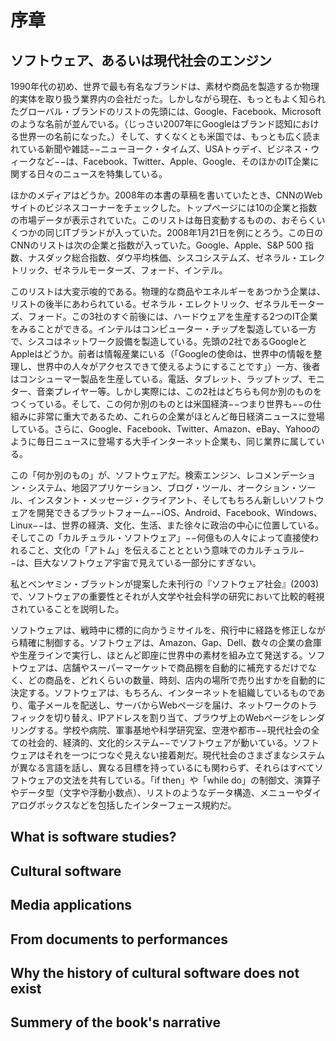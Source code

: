 序章
====

<!--Software, or the engine of contemporary societies-->
ソフトウェア、あるいは現代社会のエンジン
--

1990年代の初め、世界で最も有名なブランドは、素材や商品を製造するか物理的実体を取り扱う業界内の会社だった。しかしながら現在、もっともよく知られたグローバル・ブランドのリストの先頭には、Google、Facebook、Microsoftのような名前が並んでいる。（じっさい2007年にGoogleはブランド認知における世界一の名前になった。）そして、すくなくとも米国では、もっとも広く読まれている新聞や雑誌−−ニューヨーク・タイムズ、USAトゥデイ、ビジネス・ウィークなど−−は、Facebook、Twitter、Apple、Google、そのほかのIT企業に関する日々のニュースを特集している。
<!--
In the beginning of the 1990s, the most famous global brands were the companies that were in the business of producing materials or goods, or processing physical matter. Today, however, the lists of best-recognized global brands are topped with the names such as Google, Facebook, and Microsoft. (In fact, in 2007 Google became number one in the world in terms of brand recognition.) And, at least in the US, the most widely read newspapers and magazines— New York Times, USA Today, Business Week, etc.—feature daily news and stories about Facebook, Twitter, Apple, Google, and other IT companies.
-->

ほかのメディアはどうか。2008年の本書の草稿を書いていたとき、CNNのWebサイトのビジネスコーナーをチェックした。トップページには10の企業と指数の市場データが表示されていた。このリストは毎日変動するものの、おそらくいくつかの同じITブランドが入っていた。2008年1月21日を例にとろう。この日のCNNのリストは次の企業と指数が入っていた。Google、Apple、S&P 500 指数、ナスダック総合指数、ダウ平均株価、シスコシステムズ、ゼネラル・エレクトリック、ゼネラルモーターズ、フォード、インテル。
<!--
What about other media? When I was working on the first draft of this book in 2008, I checked the business section of the CNN website. Its landing page displayed market data for just ten companies and indexes.3 Although the list was changed daily, it was always likely to include some of the same IT brands. Let us take January 21, 2008 as an example. On that day the CNN list contained the following companies and indexes: Google, Apple, S&P 500 Index, Nasdaq Composite Index, Dow Jones Industrial Average, Cisco Systems, General Electric, General Motors, Ford, Intel.4
-->

このリストは大変示唆的である。物理的な商品やエネルギーをあつかう企業は、リストの後半にあわられている。ゼネラル・エレクトリック、ゼネラルモーターズ、フォード。この3社のすぐ前後には、ハードウェアを生産する2つのIT企業をみることができる。インテルはコンピューター・チップを製造している一方で、シスコはネットワーク設備を製造している。先頭の2社であるGoogleとAppleはどうか。前者は情報産業にいる（「Googleの使命は、世界中の情報を整理し、世界中の人々がアクセスできて使えるようにすることです」）一方、後者はコンシューマー製品を生産している。電話、タブレット、ラップトップ、モニター、音楽プレイヤー等。しかし実際には、この2社はどちらも何か別のものをつくっている。そして、この何か別のものとは米国経済−−つまり世界も−−の仕組みに非常に重大であるため、これらの企業がほとんど毎日経済ニュースに登場している。さらに、Google、Facebook、Twitter、Amazon、eBay、Yahooのように毎日ニュースに登場する大手インターネット企業も、同じ業界に属している。
<!--
This list is very telling. The companies that deal with physical goods and energy appear in the second part of the list: General Electric, General Motors, Ford. Right before and after these three, we see two IT companies that provide hardware: Intel makes computer chips, while Cisco makes network equipment. What about the two companies which are on top: Google and Apple? The first is in the business of information (“Google’s mission is to organize the world’s information and make it universally accessible and useful”5), while the second is making consumer electronics: phones, tablets, laptops, monitors, music players, etc. But actually, they are both making something else. And apparently, this something else is so crucial to the workings of US economy—and consequently, global world as well—that these companies almost daily appear in business news. And the major Internet companies that also appear daily in news such as Google, Facebook, Twitter, Amazon, eBay, and Yahoo, are in the same business.
-->

この「何か別のもの」が、ソフトウェアだ。検索エンジン、レコメンデーション・システム、地図アプリケーション、ブログ・ツール、オークション・ツール、インスタント・メッセージ・クライアント、そしてもちろん新しいソフトウェアを開発できるプラットフォーム−−iOS、Android、Facebook、Windows、Linux−−は、世界の経済、文化、生活、また徐々に政治の中心に位置している。そしてこの「カルチュラル・ソフトウェア」−−何億もの人々によって直接使われること、文化の「アトム」を伝えることとという意味でのカルチュラル−−は、巨大なソフトウェア宇宙で見えている一部分にすぎない。
<!--
This “something else” is software. Search engines, recommendation systems, mapping applications, blog tools, auction tools, instant messaging clients, and, of course, platforms which allow people to write new software—iOS, Android, Facebook, Windows, Linux—are in the center of the global economy, culture, social life, and, increasingly, politics. And this “cultural software”—cultural in a sense that it is directly used by hundreds of millions of people and that it carries “atoms” of culture—is only the visible part of a much larger software universe.
-->

私とベンヤミン・ブラットンが提案した未刊行の『ソフトウェア社会』(2003)で、ソフトウェアの重要性とそれが人文学や社会科学の研究において比較的軽視されていることを説明した。
<!--
In Software Society (2003), an unrealized book proposal put together by me and Benjamin Bratton, we described the importance of software and its relative invisibility in humanities and social science research:
-->

ソフトウェアは、戦時中に標的に向かうミサイルを、飛行中に経路を修正しながら精確に制御する。ソフトウェアは、Amazon、Gap、Dell、数々の企業の倉庫や生産ラインで実行し、ほとんど即座に世界中の素材を組み立て発送する。ソフトウェアは、店舗やスーパーマーケットで商品棚を自動的に補充するだけでなく、どの商品を、どれくらいの数量、時刻、店内の場所で売り出すかを自動的に決定する。ソフトウェアは、もちろん、インターネットを組織しているものであり、電子メールを配送し、サーバからWebページを届け、ネットワークのトラフィックを切り替え、IPアドレスを割り当て、ブラウザ上のWebページをレンダリングする。学校や病院、軍事基地や科学研究室、空港や都市−−現代社会の全ての社会的、経済的、文化的システム−−でソフトウェアが動いている。ソフトウェアはそれを一つにつなぐ見えない接着剤だ。現代社会のさまざまなシステムが異なる言語を話し、異なる目標を持っているにも関わらず、それらはすべてソフトウェアの文法を共有している。「if then」や「while do」の制御文、演算子やデータ型（文字や浮動小数点）、リストのようなデータ構造、メニューやダイアログボックスなどを包括したインターフェース規約だ。
<!--
Software controls the flight of a smart missile toward its target during war, adjusting its course throughout the flight. Software runs the warehouses and production lines of Amazon, Gap, Dell, and numerous other companies allowing them to assemble and dispatch material objects around the world, almost in no
time. Software allows shops and supermarkets to automatically restock their shelves, as well as automatically determine which items should go on sale, for how much, and when and where in the store. Software, of course, is what organizes the Internet, routing email messages, delivering Web pages from a server, switching network traffic, assigning IP addresses, and rendering Web pages in a browser. The school and the hospital, the military base and the scientific laboratory, the airport and the city—all social, economic, and cultural systems of modern society—run on software. Software is the invisible glue that ties it all together. While various systems of modern society speak in different languages and have different goals, they all share the syntaxes of software: control statements “if then” and “while do,” operators and data types (such as characters and floating point numbers), data structures such as lists, and interface conventions encompassing menus and dialog boxes.
-->

What is software studies?
--

Cultural software
--

Media applications
--

From documents to performances
--

Why the history of cultural software does not exist
--

Summery of the book's narrative
--

